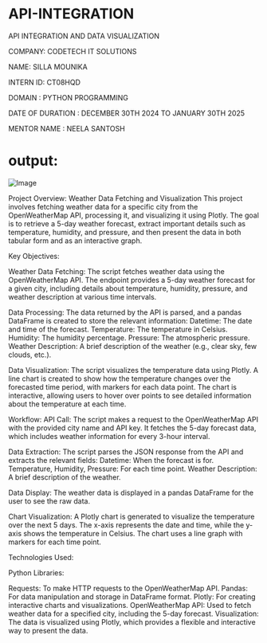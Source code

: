 # API-INTEGRATION
API INTEGRATION AND DATA VISUALIZATION

COMPANY: CODETECH IT SOLUTIONS

NAME: SILLA MOUNIKA 

INTERN ID: CT08HQD

DOMAIN : PYTHON PROGRAMMING

DATE OF DURATION : DECEMBER 30TH 2024 TO JANUARY 30TH 2025

MENTOR NAME : NEELA SANTOSH

# output:
![Image](https://github.com/user-attachments/assets/7dea54a7-5e19-4a01-aebc-53ec53b37a43)


Project Overview: Weather Data Fetching and Visualization This project involves fetching weather data for a specific city from the OpenWeatherMap API, processing it, and visualizing it using Plotly. The goal is to retrieve a 5-day weather forecast, extract important details such as temperature, humidity, and pressure, and then present the data in both tabular form and as an interactive graph.

Key Objectives:

Weather Data Fetching: The script fetches weather data using the OpenWeatherMap API. The endpoint provides a 5-day weather forecast for a given city, including details about temperature, humidity, pressure, and weather description at various time intervals.

Data Processing: The data returned by the API is parsed, and a pandas DataFrame is created to store the relevant information: Datetime: The date and time of the forecast. Temperature: The temperature in Celsius. Humidity: The humidity percentage. Pressure: The atmospheric pressure. Weather Description: A brief description of the weather (e.g., clear sky, few clouds, etc.).

Data Visualization: The script visualizes the temperature data using Plotly. A line chart is created to show how the temperature changes over the forecasted time period, with markers for each data point. The chart is interactive, allowing users to hover over points to see detailed information about the temperature at each time.

Workflow: API Call: The script makes a request to the OpenWeatherMap API with the provided city name and API key. It fetches the 5-day forecast data, which includes weather information for every 3-hour interval.

Data Extraction: The script parses the JSON response from the API and extracts the relevant fields: Datetime: When the forecast is for. Temperature, Humidity, Pressure: For each time point. Weather Description: A brief
description of the weather.

Data Display: The weather data is displayed in a pandas DataFrame for the user to see the raw data.

Chart Visualization: A Plotly chart is generated to visualize the temperature over the next 5 days. The x-axis represents the date and time, while the y-axis shows the temperature in Celsius. The chart uses a line graph with markers for each time point.

Technologies Used:

Python Libraries:

Requests: To make HTTP requests to the OpenWeatherMap API. Pandas: For data manipulation and storage in DataFrame format. Plotly: For creating interactive charts and visualizations. OpenWeatherMap API: Used to fetch weather data for a specified city, including the 5-day forecast. Visualization: The data is visualized using Plotly, which provides a flexible and interactive way to present the data.

